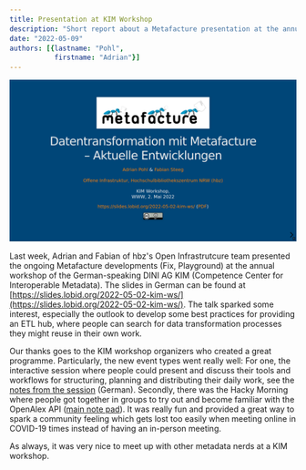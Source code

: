 ```yaml
---
title: Presentation at KIM Workshop
description: "Short report about a Metafacture presentation at the annual workshop of KIM (Competence Center for Interoperable Metadata)"
date: "2022-05-09"
authors: [{lastname: "Pohl",
           firstname: "Adrian"}]
---
```


![Screenshot of the first presentation slide](./first-slide.png)

Last week, Adrian and Fabian of hbz's Open Infrastrutcure team presented the ongoing Metafacture developments (Fix, Playground) at the annual workshop of the German-speaking DINI AG KIM (Competence Center for Interoperable Metadata). The slides in German can be found at [https://slides.lobid.org/2022-05-02-kim-ws/](https://slides.lobid.org/2022-05-02-kim-ws/). The talk sparked some interest, especially the outlook to develop some best practices for providing an ETL hub, where people can search for data transformation processes they might reuse in their own work.

Our thanks goes to the KIM workshop organizers who created a great programme. Particularly, the new event types went really well: For one, the interactive session where people could present and discuss their tools and workflows for structuring, planning and distributing their daily work, see the [notes from the session](https://pad.gwdg.de/s/p-ZKuYh_D) (German). Secondly, there was the Hacky Morning where people got together in groups to try out and become familiar with the OpenAlex API ([main note pad](https://pad.gwdg.de/s/10A5KGGCI)). It was really fun and provided a great way to spark a community feeling which gets lost too easily when meeting online in COVID-19 times instead of having an in-person meeting.

As always, it was very nice to meet up with other metadata nerds at a KIM workshop.